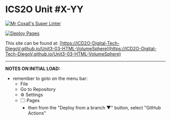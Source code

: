 # ICS2O Unit #X-YY

[![Mr Coxall's Super Linter](https://github.com/ICD2O-Digital-Tech-DiegoV/Unit3-03-HTML-VolumeSphere/workflows/Mr%20Coxall's%20Super%20Linter/badge.svg)](https://github.com/ICD2O-Digital-Tech-DiegoV/Unit3-03-HTML-VolumeSphere/actions)

[![Deploy Pages](https://github.com/ICD2O-Digital-Tech-DiegoV/Unit3-03-HTML-VolumeSphere/workflows/Deploy%20Pages/badge.svg)](https://github.com/ICD2O-Digital-Tech-DiegoV/Unit3-03-HTML-VolumeSphere/actions)

This site can be found at: [https://ICD2O-Digital-Tech-DiegoV.github.io/Unit3-03-HTML-VolumeSphere](https://ICD2O-Digital-Tech-DiegoV.github.io/Unit3-03-HTML-VolumeSphere)

---

**NOTES ON INITIAL LOAD:**
- remember to goto on the menu bar:
  - File
  - Go to Repository
  - ⚙ Settings
  - 🗔 Pages
    - then from the "Deploy from a branch ▼" button, select "GitHub Actions"
